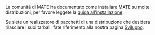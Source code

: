 <!--
.. link:
.. description:
.. tags:
.. date: 2012-04-17 06:32:31
.. title: Installazione
.. slug: install
-->

La comunità di MATE ha documentato come installare MATE su molte distribuzioni,
per favore leggete la [guida all'installazione](https://wiki.mate-desktop.org/introduction/installation/).

Se siete un realizzatore di pacchetti di una distribuzione che desidera rilasciare i suoi tarball, fate riferimento alla nostra
pagina [Sviluppo](/development).
